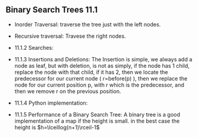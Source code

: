 ## Binary Search Trees 11.1

- Inorder Traversal: traverse the tree just with the left nodes.
- Recursive traversal: Travese the right nodes.

- 11.1.2 Searches:
- 11.1.3 Insertions and Deletions:
  The Insertion is simple, we always add a node as leaf, but with
  deletion, is not as simply, if the node has 1 child, replace the
  node with that child, if it has 2, then we locate the predecessor
  for our current node ( r=before(p) ), then we replace the node
  for our current position p, with r which is the predecessor, and
  then we remove r on the previous position.
- 11.1.4 Python implementation:
- 11.1.5 Performance of a Binary Search Tree: A binary tree is a good
  implementation of a map if the height is small.  in the best case
  the height is $h=\lceillog(n+1)\rceil-1$
